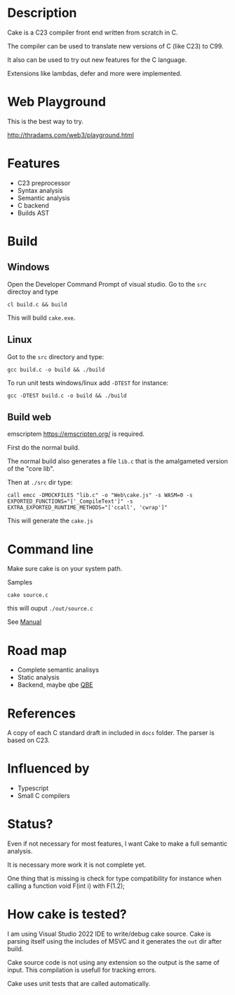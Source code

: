 # Description

Cake is a C23 compiler front end written from scratch in C.

The compiler can be used to translate new versions of C (like C23)
to C99.

It also can be used to try out new features for the C language. 

Extensions like lambdas, defer and more were implemented.

# Web Playground

This is the best way to try.

http://thradams.com/web3/playground.html


# Features

* C23 preprocessor
* Syntax analysis
* Semantic analysis
* C backend
* Builds AST 

# Build

## Windows
Open the Developer Command Prompt of visual studio. Go to the `src` directoy and type

```
cl build.c && build
```

This will build `cake.exe`.



## Linux
Got to the `src` directory and type:

```
gcc build.c -o build && ./build
```

To run unit tests windows/linux add `-DTEST` for instance:

```
gcc -DTEST build.c -o build && ./build
```

## Build web
emscriptem https://emscripten.org/  is required. 

First do the normal build. 

The normal build also generates a file `lib.c` that is the amalgameted  version of the "core lib".

Then at `./src` dir type:

```
call emcc -DMOCKFILES "lib.c" -o "Web\cake.js" -s WASM=0 -s EXPORTED_FUNCTIONS="['_CompileText']" -s EXTRA_EXPORTED_RUNTIME_METHODS="['ccall', 'cwrap']"
```

This will generate the `cake.js`



# Command line

Make sure cake is on your system path.

Samples

```
cake source.c
```
this will ouput `./out/source.c`

See [Manual](manual.html)



# Road map

* Complete semantic analisys
* Static analysis
* Backend, maybe qbe [QBE](https://c9x.me/compile/)
  
 
# References

 A copy of each C standard draft in included in `docs` folder. The parser is based on C23.
 
# Influenced by

* Typescript
* Small C compilers

# Status?
Even if not necessary for most features, I want Cake to make a full semantic analysis.

It is necessary more work it is not complete yet.

One thing that is missing is check for type compatibility  for instance when
calling a function void F(int i) with F(1.2);


# How cake is tested?

I am using Visual Studio 2022 IDE to write/debug cake source. Cake is parsing itself using
the includes of MSVC and it generates the `out` dir after build.

Cake source code is not using any extension so the output is the same of input. 
This compilation is usefull for tracking errors.

Cake uses unit tests that are called automatically.




 
 
  
 



